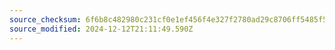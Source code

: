 ```yaml
---
source_checksum: 6f6b8c482980c231cf0e1ef456f4e327f2780ad29c8706ff5485f53e3acfd209
source_modified: 2024-12-12T21:11:49.590Z
---
```


